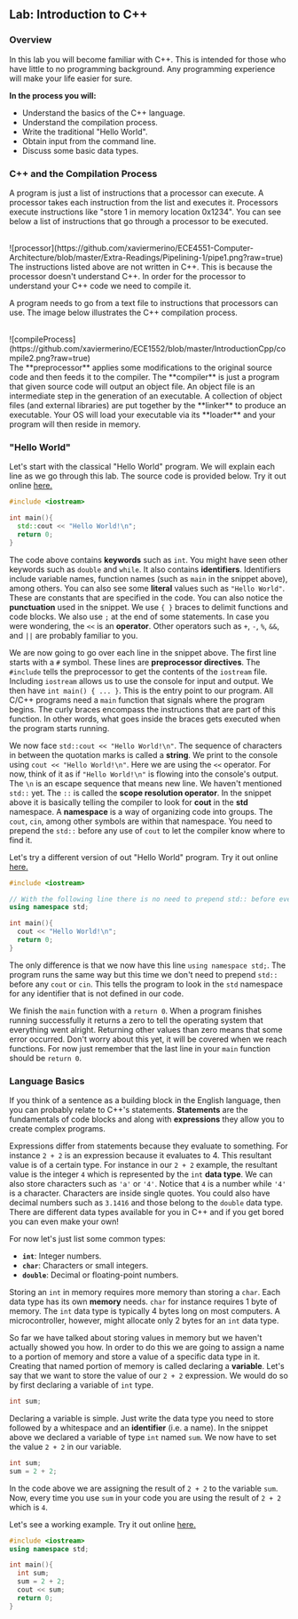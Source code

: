 ## Lab: Introduction to C++

### Overview
In this lab you will become familiar with C++. This is intended for those who have little to no programming background. Any programming experience will make your life easier for sure.

**In the process you will:**
  * Understand the basics of the C++ language.
  * Understand the compilation process.
  * Write the traditional "Hello World".
  * Obtain input from the command line.
  * Discuss some basic data types.

### C++ and the Compilation Process
A program is just a list of instructions that a processor can execute. A processor takes each instruction from the list and executes it. Processors execute instructions like "store 1 in memory location 0x1234". You can see below a list of instructions that go through a processor to be executed.

<br>
![processor](https://github.com/xaviermerino/ECE4551-Computer-Architecture/blob/master/Extra-Readings/Pipelining-1/pipe1.png?raw=true)

<br>
The instructions listed above are not written in C++. This is because the processor doesn't understand C++. In order for the processor to understand your C++ code we need to compile it.

A program needs to go from a text file to instructions that processors can use. The image below illustrates the C++ compilation process.

<br>
![compileProcess](https://github.com/xaviermerino/ECE1552/blob/master/IntroductionCpp/compile2.png?raw=true)

<br>
The **preprocessor** applies some modifications to the original source code and then feeds it to the compiler. The **compiler** is just a program that given source code will output an object file. An object file is an intermediate step in the generation of an executable. A collection of object files (and external libraries) are put together by the **linker** to produce an executable. Your OS will load your executable via its **loader** and your program will then reside in memory.

### "Hello World"
Let's start with the classical "Hello World" program. We will explain each line as we go through this lab. The source code is provided below. Try it out online [here.](cpp.sh/5dpu)

```c++
#include <iostream>

int main(){
  std::cout << "Hello World!\n";
  return 0;
}
```

The code above contains **keywords** such as `int`. You might have seen other keywords such as `double` and `while`. It also contains **identifiers**. Identifiers include variable names, function names (such as `main` in the snippet above), among others. You can also see some **literal** values such as `"Hello World"`. These are constants that are specified in the code. You can also notice the **punctuation** used in the snippet. We use `{ }` braces to delimit functions and code blocks. We also use `;` at the end of some statements. In case you were wondering, the `<<` is an **operator**. Other operators such as `+`, `-`, `%`, `&&`, and `||` are probably familiar to you.

We are now going to go over each line in the snippet above. The first line starts with a `#` symbol. These lines are **preprocessor directives**. The `#include` tells the preprocessor to get the contents of the `iostream` file. Including `iostream` allows us to use the console for input and output. We then have `int main() { ... }`. This is the entry point to our program. All C/C++ programs need a `main` function that signals where the program begins. The curly braces encompass the instructions that are part of this function. In other words, what goes inside the braces gets executed when the program starts running.

We now face `std::cout << "Hello World!\n"`. The sequence of characters in between the quotation marks is called a **string**. We print to the console using `cout << "Hello World!\n"`. Here we are using the `<<` operator. For now, think of it as if `"Hello World!\n"` is flowing into the console's output. The `\n` is an escape sequence that means new line. We haven't mentioned `std::` yet. The `::` is called the **scope resolution operator**. In the snippet above it is basically telling the compiler to look for **cout** in the **std** namespace. A **namespace** is a way of organizing code into groups. The `cout`, `cin`, among other symbols are within that namespace. You need to prepend the `std::` before any use of `cout` to let the compiler know where to find it.

Let's try a different version of out "Hello World" program. Try it out online [here.](cpp.sh/9voxm)

```c++
#include <iostream>

// With the following line there is no need to prepend std:: before every cout.
using namespace std;

int main(){
  cout << "Hello World!\n";
  return 0;
}
```

The only difference is that we now have this line `using namespace std;`. The program runs the same way but this time we don't need to prepend `std::` before any `cout` or `cin`. This tells the program to look in the `std` namespace for any identifier that is not defined in our code.

We finish the `main` function with a `return 0`. When a program finishes running successfully it returns a zero to tell the operating system that everything went alright. Returning other values than zero means that some error occurred. Don't worry about this yet, it will be covered when we reach functions. For now just remember that the last line in your `main` function should be `return 0`.

### Language Basics
If you think of a sentence as a building block in the English language, then you can probably relate to C++'s statements. **Statements** are the fundamentals of code blocks and along with **expressions** they allow you to create complex programs.

Expressions differ from statements because they evaluate to something. For instance `2 + 2` is an expression because it evaluates to 4. This resultant value is of a  certain type. For instance in our `2 + 2` example, the resultant value is the integer `4` which is represented by the `int` **data type**. We can also store characters such as `'a'` or `'4'`. Notice that `4` is a number while `'4'` is a character. Characters are inside single quotes. You could also have decimal numbers such as `3.1416` and those belong to the `double` data type. There are different data types available for you in C++ and if you get bored you can even make your own!

For now let's just list some common types:
* **`int`**: Integer numbers.
* **`char`**: Characters or small integers.
* **`double`**: Decimal or floating-point numbers.

Storing an `int` in memory requires more memory than storing a `char`. Each data type has its own **memory** needs. `char` for instance requires 1 byte of memory. The `int` data type is typically 4 bytes long on most computers. A microcontroller, however, might allocate only 2 bytes for an `int` data type.

So far we have talked about storing values in memory but we haven't actually showed you how. In order to do this we are going to assign a name to a portion of memory and store a value of a specific data type in it. Creating that named portion of memory is called declaring a **variable**. Let's say that we want to store the value of our `2 + 2` expression. We would do so by first declaring a variable of `int` type.

```c++
int sum;
```

Declaring a variable is simple. Just write the data type you need to store followed by a whitespace and an **identifier** (i.e. a name). In the snippet above we declared a variable of type `int` named `sum`. We now have to set the value `2 + 2` in our variable.

```c++
int sum;
sum = 2 + 2;
```

In the code above we are assigning the result of `2 + 2` to the variable `sum`. Now, every time you use `sum` in your code you are using the result of `2 + 2` which is `4`.

Let's see a working example. Try it out online [here.](cpp.sh/3fuwz)

```c++
#include <iostream>
using namespace std;

int main(){
  int sum;
  sum = 2 + 2;
  cout << sum;
  return 0;
}
```
